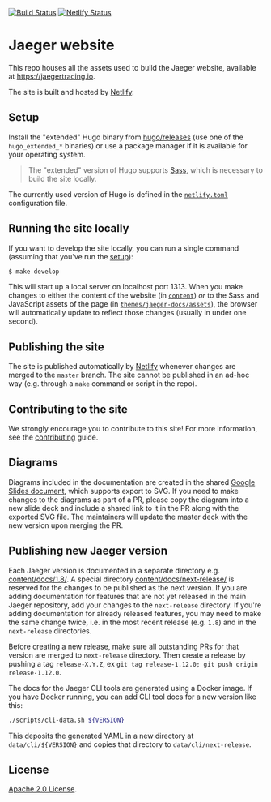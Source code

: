 [![Build Status][ci-img]][ci]
[![Netlify Status][netifly-img]][netifly]

# Jaeger website

This repo houses all the assets used to build the Jaeger website, available at https://jaegertracing.io.

The site is built and hosted by [Netlify](https://www.netlify.com/).

## Setup

Install the "extended" Hugo binary from [hugo/releases](https://github.com/gohugoio/hugo/releases) (use one of the `hugo_extended_*` binaries) or
use a package manager if it is available for your operating system.

>  The "extended" version of Hugo supports [Sass](https://sass-lang.org), which is necessary to build the site locally.

The currently used version of Hugo is defined in the [`netlify.toml`](./netlify.toml) configuration file.

## Running the site locally

If you want to develop the site locally, you can run a single command (assuming that you've run the [setup](#setup)):

```bash
$ make develop
```

This will start up a local server on localhost port 1313. When you make changes to either the content of the website (in [`content`](content)) *or* to the Sass and JavaScript assets of the page (in [`themes/jaeger-docs/assets`](themes/jaeger-docs/assets)), the browser will automatically update to reflect those changes (usually in under one second).

## Publishing the site

The site is published automatically by [Netlify](https://www.netlify.com/) whenever changes are merged to the `master` branch. The site cannot be published in an ad-hoc way (e.g. through a `make` command or script in the repo).

## Contributing to the site

We strongly encourage you to contribute to this site! For more information, see the [contributing](CONTRIBUTING.md) guide.

## Diagrams

Diagrams included in the documentation are created in the shared [Google Slides document][slides], which supports export to SVG. If you need to make changes to the diagrams as part of a PR, please copy the diagram into a new slide deck and include a shared link to it in the PR along with the exported SVG file. The maintainers will update the master deck with the new version upon merging the PR.

## Publishing new Jaeger version

Each Jaeger version is documented in a separate directory e.g. [content/docs/1.8/](./content/docs/1.8/). A special directory [content/docs/next-release/](./content/docs/next-release/) is reserved for the changes to be published as the next version. If you are adding documentation for features that are not yet released in the main Jaeger repository, add your changes to the `next-release` directory. If you're adding documentation for already released features, you may need to make the same change twice, i.e. in the most recent release (e.g. `1.8`) and in the `next-release` directories.

Before creating a new release, make sure all outstanding PRs for that version are merged to `next-release` directory.
Then create a release by pushing a tag `release-X.Y.Z`, ex `git tag release-1.12.0; git push origin release-1.12.0`.

The docs for the Jaeger CLI tools are generated using a Docker image. If you have Docker running, you can add CLI tool docs for a new version like this:

```bash
./scripts/cli-data.sh ${VERSION}
```

This deposits the generated YAML in a new directory at `data/cli/${VERSION}` and copies that directory to `data/cli/next-release`.

## License

[Apache 2.0 License](./LICENSE).

[slides]: https://docs.google.com/presentation/d/1JuurkQn03z0BbOEAViJBEE_WWMj6JQUML-uJm7zizvI/
[ci-img]: https://travis-ci.org/jaegertracing/documentation.svg?branch=master
[ci]: https://travis-ci.org/jaegertracing/documentation
[netifly-img]: https://api.netlify.com/api/v1/badges/d2b1a1ea-f454-4ba8-990c-cc469c959556/deploy-status
[netifly]: https://app.netlify.com/sites/jaegertracing/deploys